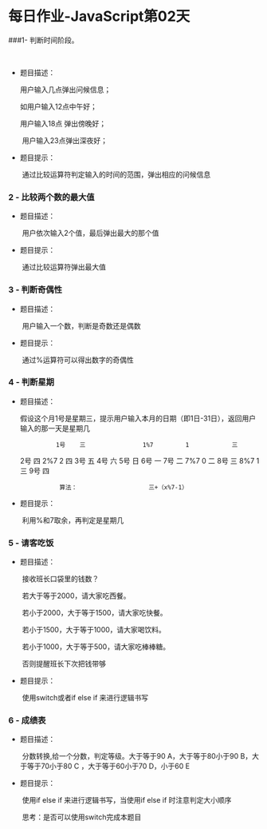 ﻿# 每日作业-JavaScript第02天

###1- 判断时间阶段。 

​	

- 题目描述： 

  	用户输入几点弹出问候信息；

  	如用户输入12点中午好；

  	用户输入18点 弹出傍晚好；

  ​	用户输入23点弹出深夜好；

- 题目提示：

  ​	通过比较运算符判定输入的时间的范围，弹出相应的问候信息

### 2 - 比较两个数的最大值   

- 题目描述：

  ​	用户依次输入2个值，最后弹出最大的那个值

- 题目提示：

  ​	通过比较运算符弹出最大值

### 3 - 判断奇偶性

- 题目描述：

  ​	用户输入一个数，判断是奇数还是偶数

- 题目提示：

  ​	通过%运算符可以得出数字的奇偶性

### 4 - 判断星期

- 题目描述：

  ​	假设这个月1号是星期三，提示用户输入本月的日期（即1日-31日），返回用户输入的那一天是星期几

                1号    三                1%7         1            三
	2号    四	             2%7         2            四
	3号    五
	4号    六
	5号    日
	6号    一
	7号    二               7%7         0             二
	8号    三               8%7         1             三
	9号    四

	             算法：                    三+（x%7-1）

- 题目提示：

  ​	利用%和7取余，再判定是星期几

### 5 - 请客吃饭

- 题目描述：

  ​	接收班长口袋里的钱数？

  ​	若大于等于2000，请大家吃西餐。

  ​	若小于2000，大于等于1500，请大家吃快餐。

  ​	若小于1500，大于等于1000，请大家喝饮料。

  ​	若小于1000，大于等于500，请大家吃棒棒糖。

  ​	否则提醒班长下次把钱带够

- 题目提示：

  ​	使用switch或者if else if 来进行逻辑书写

### 6 - 成绩表

- 题目描述：

  ​	分数转换,给一个分数，判定等级。大于等于90  A，大于等于80小于90  B，大于等于70小于80  C ，大于等于60小于70 D，小于60 E

- 题目提示：

  ​	使用if else if 来进行逻辑书写，当使用if else if 时注意判定大小顺序

  ​	思考：是否可以使用switch完成本题目